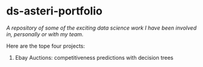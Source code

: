 # ds-asteri-portfolio
*A repository of some of the exciting data science work I have been involved in, personally or with my team.*

Here are the tope four projects:
1. Ebay Auctions: competitiveness predictions with decision trees
